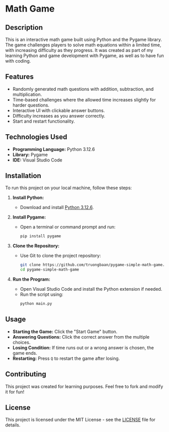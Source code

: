 # Math Game  

## Description  
This is an interactive math game built using Python and the Pygame library. The game challenges players to solve math equations within a limited time, with increasing difficulty as they progress. It was created as part of my learning Python and game development with Pygame, as well as to have fun with coding.  

## Features  
- Randomly generated math questions with addition, subtraction, and multiplication.  
- Time-based challenges where the allowed time increases slightly for harder questions.  
- Interactive UI with clickable answer buttons.  
- Difficulty increases as you answer correctly.  
- Start and restart functionality.  

## Technologies Used  
- **Programming Language:** Python 3.12.6  
- **Library:** Pygame  
- **IDE:** Visual Studio Code  

## Installation  
To run this project on your local machine, follow these steps:  

1. **Install Python:**  
   - Download and install [Python 3.12.6](https://www.python.org/downloads/).  

2. **Install Pygame:**  
   - Open a terminal or command prompt and run:  
     ```bash
     pip install pygame
     ```  

3. **Clone the Repository:**  
   - Use Git to clone the project repository:  
     ```bash
     git clone https://github.com/truongbaan/pygame-simple-math-game.git
     cd pygame-simple-math-game
     ```  

4. **Run the Program:**  
   - Open Visual Studio Code and install the Python extension if needed.  
   - Run the script using:  
     ```bash
     python main.py
     ```  

## Usage  
- **Starting the Game:** Click the "Start Game" button.  
- **Answering Questions:** Click the correct answer from the multiple choices.  
- **Losing Condition:** If time runs out or a wrong answer is chosen, the game ends.  
- **Restarting:** Press `Q` to restart the game after losing.  

## Contributing  
This project was created for learning purposes. Feel free to fork and modify it for fun!

## License  
This project is licensed under the MIT License - see the [LICENSE](LICENSE) file for details.

